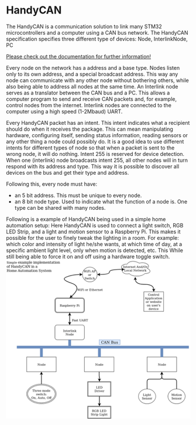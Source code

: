 # HandyCAN
The HandyCAN is a communication solution to link many
STM32 microcontrollers and a computer using a CAN bus network.
The HandyCAN specification specifies three different type of devices:
Node, InterlinkNode, PC

[Please check out the documentation for further information!](https://github.com/SirVolta/HandyCAN/tree/master/doc)

Every node on the network has a address and a base type.
Nodes listen only to its own address, and a special broadcast address.
This way any node can communicate with any other node without bothering others,
while also being able to address all nodes at the same time.
An Interlink node serves as a translator between the CAN bus and a PC.
This allows a computer program to send and receive CAN packets and,
for example, control nodes from the internet.
Interlink nodes are connected to the computer using a high speed (1-2Mbaud) UART.

Every HandyCAN packet has an intent. This intent indicates what a recipient should do when
it receives the package. This can mean manipulating hardware, configuring itself,
sending status information, reading sensors or any other thing a node could possibly do.
It is a good idea to use different intents for different types of node so that when a packet
is sent to the wrong node, it will do nothing.
Intent 255 is reserved for device detection. When one (interlink) node broadcasts intent 255,
all other nodes will in turn respond with its address and type.
This way it is possible to discover all devices on the bus and get their type and address.

Following this, every node must have:
- an 5 bit address. This must be unique to every node.
- an 8 bit node type. Used to indicate what the function of a node is.
  One type can be shared with many nodes.


Following is a example of HandyCAN being used in a simple home automation setup:
Here HandyCAN is used to connect a light switch, RGB LED Strip, and a light and motion sensor to a
Raspberry Pi. This makes it possible for the user to finely tweak the lighting in a room.
For example: which color and intensity of light he/she wants, at which time of day,
at a specific ambient light level, only when motion is detected, etc.
This While still being able to force it on and off using a hardware toggle switch.
![HomeAutomationExample](https://raw.githubusercontent.com/SirVolta/HandyCAN/master/doc/resources/HandyCan_HomeAut_Example.png "HandyCAN Home Automation Example")
